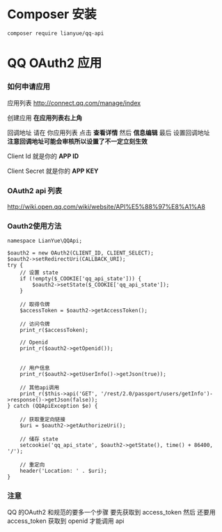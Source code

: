 

# Composer 安装

    composer require lianyue/qq-api





# QQ OAuth2 应用

### 如何申请应用

应用列表
    http://connect.qq.com/manage/index

创建应用
    **在应用列表右上角**

回调地址
    请在 你应用列表 点击 **查看详情** 然后 **信息编辑** 最后 设置回调地址  
    **注意回调地址可能会审核所以设置了不一定立刻生效**

Client Id
    就是你的  **APP ID**

Client Secret
    就是你的  **APP KEY**



### OAuth2 api 列表
http://wiki.open.qq.com/wiki/website/API%E5%88%97%E8%A1%A8


### Oauth2使用方法

    namespace LianYue\QQApi;

    $oauth2 = new OAuth2(CLIENT_ID, CLIENT_SELECT);
    $oauth2->setRedirectUri(CALLBACK_URI);
    try {
        // 设置 state
        if (!empty($_COOKIE['qq_api_state'])) {
            $oauth2->setState($_COOKIE['qq_api_state']);
        }

        // 取得令牌
        $accessToken = $oauth2->getAccessToken();

        // 访问令牌
        print_r($accessToken);

        // Openid
        print_r($oauth2->getOpenid());


        // 用户信息
        print_r($oauth2->getUserInfo()->getJson(true));

        // 其他api调用
        print_r($this->api('GET', '/rest/2.0/passport/users/getInfo')->response()->getJson(false));
    } catch (QQApiException $e) {

        // 获取重定向链接
        $uri = $oauth2->getAuthorizeUri();

        // 储存 state
        setcookie('qq_api_state', $oauth2->getState(), time() + 86400, '/');

        // 重定向
        header('Location: ' . $uri);
    }


### 注意
QQ 的OAuth2 和规范的要多一个步骤 要先获取到 access_token 然后 还要用 access_token 获取到 openid 才能调用 api
